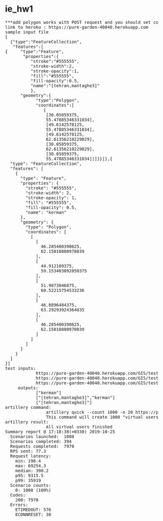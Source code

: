 # ie_hw1
<pre>
***add polygon works with POST request and you should set content-type header to application/json in your request
link to heroku : https://pure-garden-40040.herokuapp.com  
sample input file  
[  
  {"type":"FeatureCollection",  
   "features":[  
{     "type":"Feature",  
       "properties":{  
          "stroke":"#555555",  
          "stroke-width":2,  
          "stroke-opacity":1,  
          "fill":"#555555",  
          "fill-opacity":0.5,  
          "name":"[tehran,mantaghe3]"  
          },  
      "geometry":{
            "type":"Polygon",
            "coordinates":[
               [
                [30.05859375,
                55.47885346331034],
                [49.6142578125,
                55.47885346331034],
                [49.6142578125,
                62.61356210229029],
                [30.05859375,
                62.61356210229029],
                [30.05859375,
                55.47885346331034]]]}}]},{
  "type": "FeatureCollection",
  "features": [
    {
      "type": "Feature",
      "properties": {
        "stroke": "#555555",
        "stroke-width": 2,
        "stroke-opacity": 1,
        "fill": "#555555",
        "fill-opacity": 0.5,
        "name": "kerman"
      },
      "geometry": {
        "type": "Polygon",
        "coordinates": [
          [
            [
              46.285400390625,
              62.15010880970039
            ],
            [
              44.912109375,
              59.153403092050375
            ],
            [
              51.9873046875,
              60.52215754533236
            ],
            [
              46.8896484375,
              63.29293924364835
            ],
            [
              46.285400390625,
              62.15010880970039
            ]
          ]
        ]
      }
    }
  ]
}]
test inputs:  
            https://pure-garden-40040.herokuapp.com/GIS/testpoint?x=51.2402&y=60.6085
            https://pure-garden-40040.herokuapp.com/GIS/testpoint?x=45.7910&y=59.7343
            https://pure-garden-40040.herokuapp.com/GIS/testpoint?x=39.1553&y=58.1939
     outputs:
            ["kerman"]
            ["[tehran,mantaghe3]","kerman"]
            ["[tehran,mantaghe3]"]
artillery command:
                artillery quick --count 1000 -n 20 https://pure-garden-40040.herokuapp.com/GIS/testpoint
                This command will create 1000 "virtual users" each of which will send 20 HTTP GET requests
artillery result:
                All virtual users finished
Summary report @ 17:18:38(+0330) 2019-10-25
  Scenarios launched:  1000
  Scenarios completed: 394
  Requests completed:  7970
  RPS sent: 77.3
  Request latency:
    min: 198.4
    max: 69254.3
    median: 390.2
    p95: 9315.5
    p99: 35919
  Scenario counts:
    0: 1000 (100%)
  Codes:
    200: 7970
  Errors:
    ETIMEDOUT: 576
    ECONNRESET: 30
            
